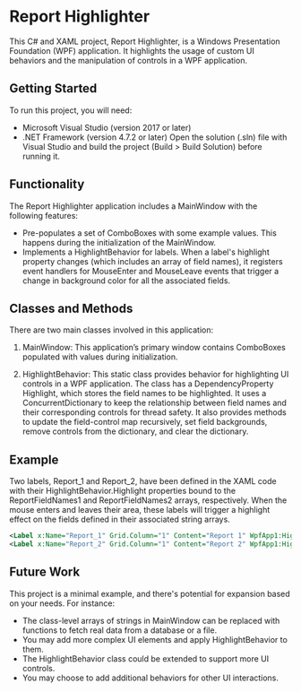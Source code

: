 # Report Highlighter

This C# and XAML project, Report Highlighter, is a Windows Presentation Foundation (WPF) application. It highlights the usage of custom UI behaviors and the manipulation of controls in a WPF application.

## Getting Started
To run this project, you will need:

- Microsoft Visual Studio (version 2017 or later)
- .NET Framework (version 4.7.2 or later)
Open the solution (.sln) file with Visual Studio and build the project (Build > Build Solution) before running it.

## Functionality
The Report Highlighter application includes a MainWindow with the following features:

- Pre-populates a set of ComboBoxes with some example values. This happens during the initialization of the MainWindow.
- Implements a HighlightBehavior for labels. When a label's highlight property changes (which includes an array of field names), it registers event handlers for MouseEnter and MouseLeave events that trigger a change in background color for all the associated fields.
## Classes and Methods
There are two main classes involved in this application:

1. MainWindow: This application’s primary window contains ComboBoxes populated with values during initialization.

2. HighlightBehavior: This static class provides behavior for highlighting UI controls in a WPF application. The class has a DependencyProperty Highlight, which stores the field names to be highlighted. It uses a ConcurrentDictionary to keep the relationship between field names and their corresponding controls for thread safety. It also provides methods to update the field-control map recursively, set field backgrounds, remove controls from the dictionary, and clear the dictionary.

## Example
Two labels, Report_1 and Report_2, have been defined in the XAML code with their HighlightBehavior.Highlight properties bound to the ReportFieldNames1 and ReportFieldNames2 arrays, respectively. When the mouse enters and leaves their area, these labels will trigger a highlight effect on the fields defined in their associated string arrays.

```xml
<Label x:Name="Report_1" Grid.Column="1" Content="Report 1" WpfApp1:HighlightBehavior.Highlight="{Binding ReportFieldNames1}" HorizontalAlignment="Left" Margin="611,38,0,0" VerticalAlignment="Top" Height="28" Width="145"/>
<Label x:Name="Report_2" Grid.Column="1" Content="Report 2" WpfApp1:HighlightBehavior.Highlight="{Binding ReportFieldNames2}" HorizontalAlignment="Left" Margin="611,69,0,0" VerticalAlignment="Top" Height="28" Width="145"/>
```

## Future Work
This project is a minimal example, and there's potential for expansion based on your needs. For instance:

- The class-level arrays of strings in MainWindow can be replaced with functions to fetch real data from a database or a file.
- You may add more complex UI elements and apply HighlightBehavior to them.
- The HighlightBehavior class could be extended to support more UI controls.
- You may choose to add additional behaviors for other UI interactions.
